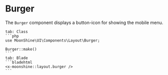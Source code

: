 # Burger

The `Burger` component displays a button-icon for showing the mobile menu.

~~~tabs
tab: Class
```php
use MoonShine\UI\Components\Layout\Burger;

Burger::make()
```
tab: Blade
```bladehtml
<x-moonshine::layout.burger />
```
~~~
